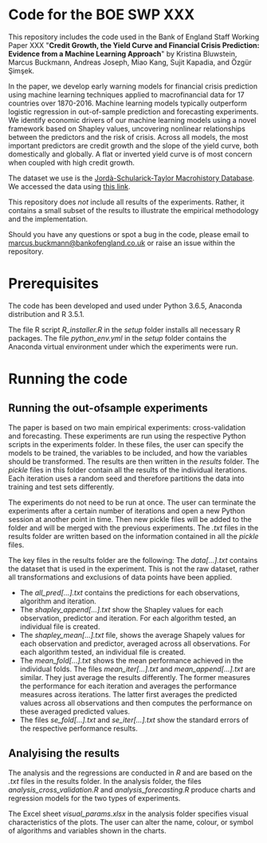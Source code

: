 # Code for the BOE SWP XXX

This repository includes the code used in the Bank of England Staff Working Paper XXX "__Credit Growth, the Yield Curve and Financial Crisis Prediction: Evidence from a Machine Learning Approach__" by Kristina Bluwstein, Marcus Buckmann, Andreas Joseph, Miao Kang, Sujit Kapadia, and Özgür Şimşek. 

In the paper, we develop early warning models for financial crisis prediction using machine learning techniques applied to macrofinancial data for 17 countries over 1870-2016. Machine learning models typically outperform logistic regression in out-of-sample prediction and forecasting experiments. We identify economic drivers of our machine learning models using a novel framework based on Shapley values, uncovering nonlinear relationships between the predictors and the risk of crisis.  Across all models, the most important predictors are credit growth and the slope of the yield curve, both domestically and globally. A flat or inverted yield curve is of most concern when coupled with high credit growth.


The dataset we use is the [Jordà-Schularick-Taylor Macrohistory Database](http://www.macrohistory.net/data/). We accessed the data using [this link](http://www.macrohistory.net/JST/JSTdatasetR3.xlsx).  

This repository does _not_ include all results of the experiments. Rather, it contains a small subset of the results to illustrate the empirical methodology and the implementation. 

Should you have any questions or spot a bug in the code, please email to marcus.buckmann@bankofengland.co.uk or raise an issue within the repository.



# Prerequisites 
The code has been developed and used under Python 3.6.5, Anaconda distribution and R 3.5.1. 

The file R script _R_installer.R_ in the _setup_ folder installs all necessary R packages.
The file _python_env.yml_ in the _setup_ folder contains the Anaconda virtual environment under which the experiments were run.
 

# Running the code

## Running the out-ofsample experiments 

The paper is based on two main empirical experiments: cross-validation and forecasting. These experiments are run using the respective Python scripts in the experiments folder.
In these files, the user can specify the models to be trained, the variables to be included, and how the variables should be transformed. The results are then written in the _results_ folder. The _pickle_ files in this folder contain all the results of the individual iterations. Each iteration uses a random seed and therefore partitions the data into training and test sets differently. 

The experiments do not need to be run at once. The user can terminate the experiments after a certain number of iterations and open a new Python session at another point in time. Then new pickle files will be added to the folder and will be merged with the previous experiments. 
The _.txt_ files in the results folder are written based on the information contained in all the _pickle_ files. 

The key files in the results folder are the following:
The _data[...].txt_ contains the dataset that is used in the experiment. This is not the raw dataset, rather all transformations and exclusions of data points have been applied.
- The _all_pred[...].txt_ contains the predictions for each observations, algorithm and iteration. 
- The _shapley_append[...].txt_ show the Shapley values for each observation, predictor and iteration. For each algorithm tested, an individual file is created.
- The _shapley_mean[...].txt_ file, shows the average Shapely values for each observation and predictor, averaged across all observations. For each algorithm tested, an individual file is created.
- The _mean_fold[...].txt_ shows the mean performance achieved in the individual folds. The files _mean_iter[...].txt_ and _mean_append[...].txt_ are similar. They just average the results differently. The former measures the performance for each iteration and averages the performance measures across iterations. The latter first averages the predicted values across all observations and then computes the performance on these averaged predicted values. 
- The files _se_fold[...].txt_ and _se_iter[...].txt_ show the standard errors of the respective performance results.


## Analyising the results 
The analysis and the regressions are conducted in _R_ and are based on the _.txt_ files in the results folder.
In the analysis folder, the files _analysis_cross_validation.R_ and _analysis_forecasting.R_ produce charts and regression models for the two types of experiments.

The Excel sheet _visual_params.xlsx_ in the analysis folder specifies visual characteristics of the plots. The user can alter the name, colour, or symbol of algorithms and variables shown in the charts.



